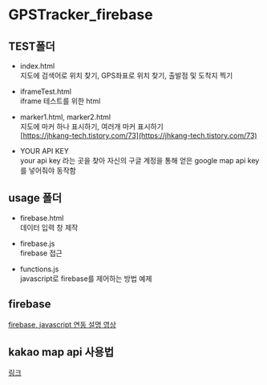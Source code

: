 # GPSTracker_firebase

## TEST폴더  
* index.html  
지도에 검색어로 위치 찾기, GPS좌표로 위치 찾기, 출발점 및 도착지 찍기  

* iframeTest.html  
iframe 테스트를 위한 html  

* marker1.html, marker2.html  
지도에 마커 하나 표시하기, 여러개 마커 표시하기  
[https://jhkang-tech.tistory.com/73](https://jhkang-tech.tistory.com/73)  

* YOUR API KEY  
your api key 라는 곳을 찾아 자신의 구글 계정을 통해 얻은 google map api key를 넣어줘야 동작함  

## usage 폴더  
* firebase.html  
데이터 입력 창 제작    

* firebase.js  
firebase 접근  

* functions.js  
javascript로 firebase를 제어하는 방법 예제  


## firebase  
[firebase, javascript 연동 설명 영상](https://youtu.be/2CtQEXwOPXw)  

## kakao map api 사용법  
[링크](https://apis.map.kakao.com/web/sample/multipleMarkerImage/)  
